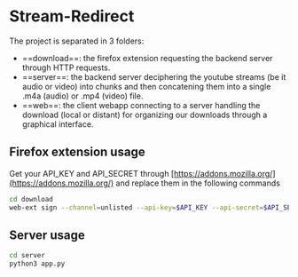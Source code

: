 # Stream-Redirect

The project is separated in 3 folders:

- ==download==: the firefox extension requesting the backend server through HTTP requests.
- ==server==: the backend server deciphering the youtube streams (be it audio or video) into chunks and then concatening them into a single .m4a (audio) or .mp4 (video) file.
- ==web==: the client webapp connecting to a server handling the download (local or distant) for organizing our downloads through a graphical interface.

## Firefox extension usage

Get your API_KEY and API_SECRET through [https://addons.mozilla.org/](https://addons.mozilla.org/) and replace them in the following commands

```bash
cd download
web-ext sign --channel=unlisted --api-key=$API_KEY --api-secret=$API_SECRET
```

## Server usage

```bash
cd server
python3 app.py
```
